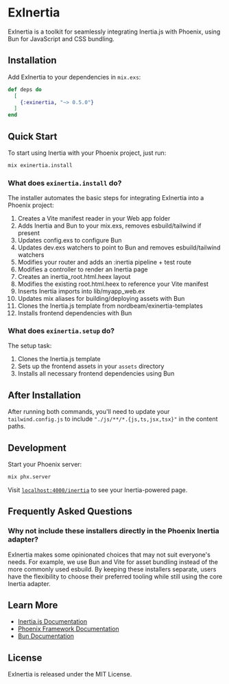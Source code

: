 # ExInertia

ExInertia is a toolkit for seamlessly integrating Inertia.js with Phoenix, using Bun for JavaScript and CSS bundling.

## Installation

Add ExInertia to your dependencies in `mix.exs`:

```elixir
def deps do
  [
    {:exinertia, "~> 0.5.0"}
  ]
end
```

## Quick Start

To start using Inertia with your Phoenix project, just run:

```bash
mix exinertia.install
```

### What does `exinertia.install` do?

The installer automates the basic steps for integrating ExInertia into a Phoenix project:

1. Creates a Vite manifest reader in your Web app folder
2. Adds Inertia and Bun to your mix.exs, removes esbuild/tailwind if present
3. Updates config.exs to configure Bun
4. Updates dev.exs watchers to point to Bun and removes esbuild/tailwind watchers
5. Modifies your router and adds an :inertia pipeline + test route
6. Modifies a controller to render an Inertia page
7. Creates an inertia_root.html.heex layout
8. Modifies the existing root.html.heex to reference your Vite manifest
9. Inserts Inertia imports into lib/myapp_web.ex
10. Updates mix aliases for building/deploying assets with Bun
11. Clones the Inertia.js template from nordbeam/exinertia-templates
12. Installs frontend dependencies with Bun

### What does `exinertia.setup` do?

The setup task:

1. Clones the Inertia.js template
2. Sets up the frontend assets in your `assets` directory
3. Installs all necessary frontend dependencies using Bun

## After Installation

After running both commands, you'll need to update your `tailwind.config.js` to include `"./js/**/*.{js,ts,jsx,tsx}"` in the content paths.

## Development

Start your Phoenix server:

```bash
mix phx.server
```

Visit [`localhost:4000/inertia`](http://localhost:4000/inertia) to see your Inertia-powered page.

## Frequently Asked Questions

### Why not include these installers directly in the Phoenix Inertia adapter?

ExInertia makes some opinionated choices that may not suit everyone's needs. For example, we use Bun and Vite for asset bundling instead of the more commonly used esbuild. By keeping these installers separate, users have the flexibility to choose their preferred tooling while still using the core Inertia adapter.

## Learn More

- [Inertia.js Documentation](https://inertiajs.com/)
- [Phoenix Framework Documentation](https://hexdocs.pm/phoenix/overview.html)
- [Bun Documentation](https://bun.sh/docs)

## License

ExInertia is released under the MIT License.
